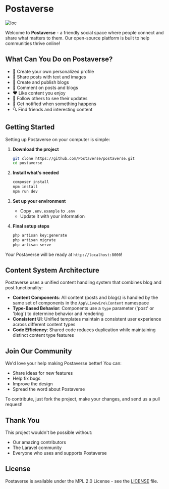 # Postaverse
![loc](https://img.shields.io/endpoint?url=https://ghloc.vercel.app/api/postaverse/postaverse/badge?filter=.php$&label=Lines%20of%20Code%20(PHP)&color=B66BFE)

Welcome to **Postaverse** - a friendly social space where people connect and share what matters to them. Our open-source platform is built to help communities thrive online!

## What Can You Do on Postaverse?

- 👤 Create your own personalized profile
- 📝 Share posts with text and images
- 📄 Create and publish blogs
- 💬 Comment on posts and blogs
- ❤️ Like content you enjoy
- 👥 Follow others to see their updates
- 🔔 Get notified when something happens
- 🔍 Find friends and interesting content

## Getting Started

Setting up Postaverse on your computer is simple:

1. **Download the project**
    ```bash
    git clone https://github.com/Postaverse/postaverse.git
    cd postaverse
    ```

2. **Install what's needed**
    ```bash
    composer install
    npm install
    npm run dev
    ```

3. **Set up your environment**
    - Copy `.env.example` to `.env`
    - Update it with your information

4. **Final setup steps**
    ```bash
    php artisan key:generate
    php artisan migrate
    php artisan serve
    ```

Your Postaverse will be ready at `http://localhost:8000`!

## Content System Architecture

Postaverse uses a unified content handling system that combines blog and post functionality:

- **Content Components**: All content (posts and blogs) is handled by the same set of components in the `App\Livewire\Content` namespace
- **Type-Based Behavior**: Components use a `type` parameter ('post' or 'blog') to determine behavior and rendering
- **Consistent UI**: Unified templates maintain a consistent user experience across different content types
- **Code Efficiency**: Shared code reduces duplication while maintaining distinct content type features

## Join Our Community

We'd love your help making Postaverse better! You can:
- Share ideas for new features
- Help fix bugs
- Improve the design
- Spread the word about Postaverse

To contribute, just fork the project, make your changes, and send us a pull request!

## Thank You

This project wouldn't be possible without:
- Our amazing contributors
- The Laravel community
- Everyone who uses and supports Postaverse

## License

Postaverse is available under the MPL 2.0 License - see the [LICENSE](LICENSE.md) file.
